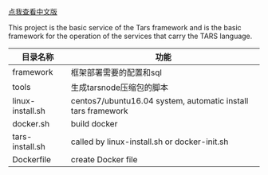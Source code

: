 [点我查看中文版](README.zh.md)

This project is the basic service of the Tars framework and is the basic framework for the operation of the services that carry the TARS language.


目录名称 |功能
----------------------|----------------
framework             |框架部署需要的配置和sql
tools                 |生成tarsnode压缩包的脚本
linux-install.sh      |centos7/ubuntu16.04 system, automatic install tars framework
docker.sh             |build docker
tars-install.sh       |called by linux-install.sh or docker-init.sh
Dockerfile            |create Docker file

